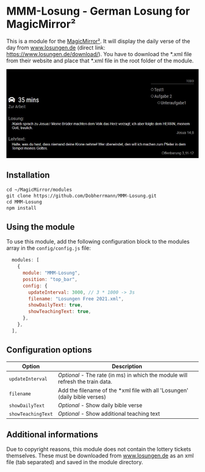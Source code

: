 # MMM-Losung - German Losung for MagicMirror²

This is a module for the [MagicMirror²](https://github.com/MichMich/MagicMirror/). It will display the daily verse of the day from  www.losungen.de (direct link: https://www.losungen.de/download/). You have to download the *.xml file from their website and place that *.xml file in the root folder of the module. 

![Exemple ](/Example.JPG)

## Installation

```shell
cd ~/MagicMirror/modules
git clone https://github.com/Dobherrmann/MMM-Losung.git
cd MMM-Losung
npm install
```

## Using the module

To use this module, add the following configuration block to the modules array in the `config/config.js` file:

```js
  modules: [
    {
      module: "MMM-Losung",
      position: "top_bar",
      config: {
        updateInterval: 3000, // 3 * 1000 -> 3s
        filename: "Losungen Free 2021.xml",
        showDailyText: true,
        showTeachingText: true,
      },
    },
  ],
```
## Configuration options

| Option                | Description
|-----------------------|-----------
| `updateInterval` | *Optional* - The rate (in ms) in which the module will refresh the train data.
| `filename` | Add the filename of the *xml file with all 'Losungen' (daily bible verses)
| `showDailyText` | *Optional* - Show daily bible verse
| `showTeachingText` |  *Optional* - Show additional teaching text

## Additional informations 
Due to copyright reasons, this module does not contain the lottery tickets themselves. These must be downloaded from www.losungen.de as an xml file (tab separated) and saved in the module directory.
